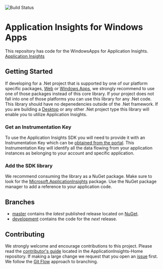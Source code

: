![Build Status](https://mseng.visualstudio.com/DefaultCollection/_apis/public/build/definitions/96a62c4a-58c2-4dbb-94b6-5979ebc7f2af/1932/badge)

# Application Insights for Windows Apps

This repository has code for the WindowsApps for Application Insights. [Application Insights][AILandingPage]

## Getting Started

If developing for a .Net project that is supported by one of our platform specific packages, [Web][WebGetStarted] or [Windows Apps][WinAppGetStarted], we strongly recommend to use one of those packages instead of this core library. If your project does not fall into one of those platforms you can use this library for any .Net code. This library should have no depenedencies outside of the .Net framework. If you are building a [Desktop][DesktopGetStarted] or any other .Net project type this library will enable you to utilize Application Insights.

### Get an Instrumentation Key

To use the Application Insights SDK you will need to provide it with an Instrumentation Key which can be [obtained from the portal][AIKey]. This Instrumentation Key will identify all the data flowing from your application instances as belonging to your account and specific application.

### Add the SDK library

We recommend consuming the library as a NuGet package. Make sure to look for the [Microsoft.ApplicationInsights][NuGetCore] package. Use the NuGet package manager to add a reference to your application code. 

## Branches

- [master][master] contains the *latest* published release located on [NuGet][NuGetCore].
- [development][develop] contains the code for the *next* release. 

## Contributing

We strongly welcome and encourage contributions to this project. Please read the [contributor's guide][ContribGuide] located in the ApplicationInsights-Home repository. If making a large change we request that you open an [issue][GitHubIssue] first. We follow the [Git Flow][GitFlow] approach to branching. 

[AILandingPage]: http://azure.microsoft.com/services/application-insights/
[ContribGuide]: https://github.com/Microsoft/ApplicationInsights-Home/blob/master/CONTRIBUTING.md
[GitFlow]: http://nvie.com/posts/a-successful-git-branching-model/
[GitHubIssue]: https://github.com/Microsoft/ApplicationInsights-dotnet/issues
[master]: https://github.com/Microsoft/ApplicationInsights-dotnet/tree/master
[develop]: https://github.com/Microsoft/ApplicationInsights-dotnet/tree/development
[NuGetCore]: https://www.nuget.org/packages/Microsoft.ApplicationInsights
[WebGetStarted]: https://azure.microsoft.com/documentation/articles/app-insights-start-monitoring-app-health-usage/
[WinAppGetStarted]: https://azure.microsoft.com/documentation/articles/app-insights-windows-get-started/
[DesktopGetStarted]: https://azure.microsoft.com/documentation/articles/app-insights-windows-desktop/
[AIKey]: https://github.com/Microsoft/ApplicationInsights-Home/wiki#getting-an-application-insights-instrumentation-key
